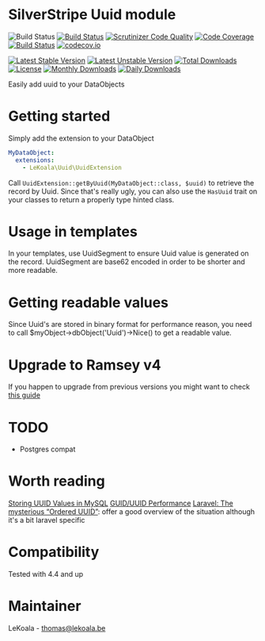 # SilverStripe Uuid module

![Build Status](https://github.com/lekoala/silverstripe-uuid/actions/workflows/ci.yml/badge.svg)
[![Build Status](https://travis-ci.com/lekoala/silverstripe-uuid.svg?branch=master)](https://travis-ci.com/lekoala/silverstripe-uuid)
[![Scrutinizer Code Quality](https://scrutinizer-ci.com/g/lekoala/silverstripe-uuid/badges/quality-score.png?b=master)](https://scrutinizer-ci.com/g/lekoala/silverstripe-uuid/?branch=master)
[![Code Coverage](https://scrutinizer-ci.com/g/lekoala/silverstripe-uuid/badges/coverage.png?b=master)](https://scrutinizer-ci.com/g/lekoala/silverstripe-uuid/?branch=master)
[![Build Status](https://scrutinizer-ci.com/g/lekoala/silverstripe-uuid/badges/build.png?b=master)](https://scrutinizer-ci.com/g/lekoala/silverstripe-uuid/build-status/master)
[![codecov.io](https://codecov.io/github/lekoala/silverstripe-uuid/coverage.svg?branch=master)](https://codecov.io/github/lekoala/silverstripe-uuid?branch=master)

[![Latest Stable Version](https://poser.pugx.org/lekoala/silverstripe-uuid/version)](https://packagist.org/packages/lekoala/silverstripe-uuid)
[![Latest Unstable Version](https://poser.pugx.org/lekoala/silverstripe-uuid/v/unstable)](//packagist.org/packages/lekoala/silverstripe-uuid)
[![Total Downloads](https://poser.pugx.org/lekoala/silverstripe-uuid/downloads)](https://packagist.org/packages/lekoala/silverstripe-uuid)
[![License](https://poser.pugx.org/lekoala/silverstripe-uuid/license)](https://packagist.org/packages/lekoala/silverstripe-uuid)
[![Monthly Downloads](https://poser.pugx.org/lekoala/silverstripe-uuid/d/monthly)](https://packagist.org/packages/lekoala/silverstripe-uuid)
[![Daily Downloads](https://poser.pugx.org/lekoala/silverstripe-uuid/d/daily)](https://packagist.org/packages/lekoala/silverstripe-uuid)

Easily add uuid to your DataObjects

# Getting started

Simply add the extension to your DataObject

```yml
MyDataObject:
  extensions:
    - LeKoala\Uuid\UuidExtension
```

Call `UuidExtension::getByUuid(MyDataObject::class, $uuid)` to retrieve the record by Uuid.
Since that's really ugly, you can also use the `HasUuid` trait on your classes to return a properly type hinted class.

# Usage in templates

In your templates, use UuidSegment to ensure Uuid value is generated on the record.
UuidSegment are base62 encoded in order to be shorter and more readable.

# Getting readable values

Since Uuid's are stored in binary format for performance reason, you need to call $myObject->dbObject('Uuid')->Nice()
to get a readable value.

# Upgrade to Ramsey v4

If you happen to upgrade from previous versions you might want to check [this guide](https://uuid.ramsey.dev/en/latest/upgrading/3-to-4.html)

# TODO

- Postgres compat

# Worth reading

[Storing UUID Values in MySQL](https://www.percona.com/blog/2014/12/19/store-uuid-optimized-way/)
[GUID/UUID Performance](https://mariadb.com/kb/en/guiduuid-performance/)
[Laravel: The mysterious “Ordered UUID”](https://itnext.io/laravel-the-mysterious-ordered-uuid-29e7500b4f8): offer a good overview of the situation although it's a bit laravel specific

# Compatibility

Tested with 4.4 and up

# Maintainer

LeKoala - thomas@lekoala.be
